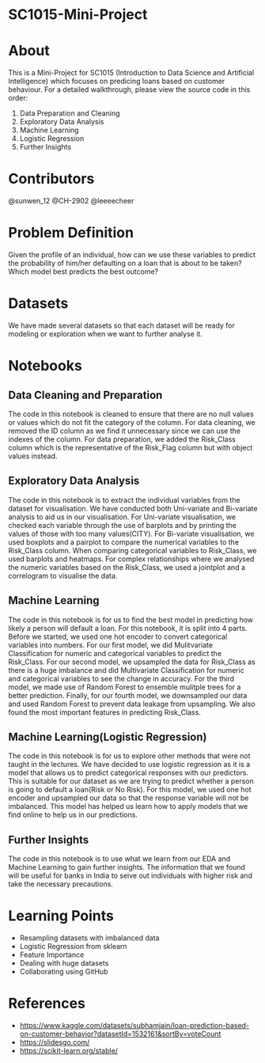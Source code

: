 # SC1015-Mini-Project

# About
This is a Mini-Project for SC1015 (Introduction to Data Science and Artificial Intelligence) which focuses on predicing loans based on customer behaviour. For a detailed walkthrough, please view the source code in this order:

1. Data Preparation and Cleaning
2. Exploratory Data Analysis
3. Machine Learning
4. Logistic Regression
5. Further Insights

# Contributors
@sunwen_12
@CH-2902
@leeeecheer 

# Problem Definition
Given the profile of an individual, how can we use these variables to predict the probability of him/her defaulting on a loan that is about to be taken?
Which model best predicts the best outcome?

# Datasets
We have made several datasets so that each dataset will be ready for modeling or exploration when we want to further analyse it.

# Notebooks
## Data Cleaning and Preparation
The code in this notebook is cleaned to ensure that there are no null values or values which do not fit the category of the column. For data cleaning, we removed the ID column as we find it unnecessary since we can use the indexes of the column. For data preparation, we added the Risk_Class column which is the representative of the Risk_Flag column but with object values instead.

## Exploratory Data Analysis
The code in this notebook is to extract the individual variables from the dataset for visualisation. We have conducted both Uni-variate and Bi-variate analysis to aid us in our visualisation. For Uni-variate visualisation, we checked each variable through the use of barplots and by printing the values of those with too many values(CITY). For Bi-variate visualisation, we used boxplots and a pairplot to compare the numerical variables to the Risk_Class column. When comparing categorical variables to Risk_Class, we used barplots and heatmaps. For complex relationships where we analysed the numeric variables based on the Risk_Class, we used a jointplot and a correlogram to visualise the data.

## Machine Learning
The code in this notebook is for us to find the best model in predicting how likely a person will default a loan. For this notebook, it is split into 4 parts. Before we started, we used one hot encoder to convert categorical variables into numbers. For our first model, we did Mulitvariate Classification for numeric and categorical variables to predict the Risk_Class. For our second model, we upsampled the data for Risk_Class as there is a huge imbalance and did Multivariate Classification for numeric and categorical variables to see the change in accuracy. For the third model, we made use of Random Forest to ensemble mulitple trees for a better prediction. Finally, for our fourth model, we downsampled our data and used Random Forest to prevent data leakage from upsampling. We also found the most important features in predicting Risk_Class.

## Machine Learning(Logistic Regression)
The code in this notebook is for us to explore other methods that were not taught in the lectures. We have decided to use logistic regression as it is a model that allows us to predict categorical responses with our predictors. This is suitable for our dataset as we are trying to predict whether a person is going to default a loan(Risk or No Risk). For this model, we used one hot encoder and upsampled our data so that the response variable will not be imbalanced. This model has helped us learn how to apply models that we find online to help us in our predictions.

## Further Insights
The code in this notebook is to use what we learn from our EDA and Machine Learning to gain further insights. The information that we found will be useful for banks in India to seive out individuals with higher risk and take the necessary precautions.

# Learning Points
* Resampling datasets with imbalanced data
* Logistic Regression from sklearn
* Feature Importance
* Dealing with huge datasets
* Collaborating using GitHub

# References
* https://www.kaggle.com/datasets/subhamjain/loan-prediction-based-on-customer-behavior?datasetId=1532161&sortBy=voteCount
* https://slidesgo.com/
* https://scikit-learn.org/stable/
